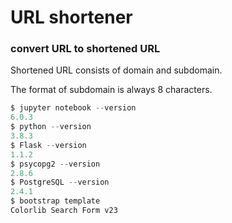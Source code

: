 # URL shortener

### convert URL to shortened URL

Shortened URL consists of domain and subdomain.

The format of subdomain is always 8 characters.

```python
$ jupyter notebook --version
6.0.3
$ python --version
3.8.3
$ Flask --version
1.1.2
$ psycopg2 --version
2.8.6
$ PostgreSQL --version
2.4.1
$ bootstrap template
Colorlib Search Form v23
```

